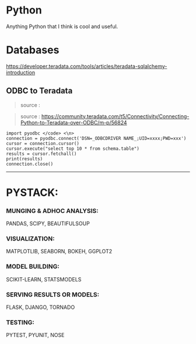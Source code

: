 # Python
Anything Python that I think is cool and useful.

# Databases
https://developer.teradata.com/tools/articles/teradata-sqlalchemy-introduction

## ODBC to Teradata

  > source : 
  
  > source : https://community.teradata.com/t5/Connectivity/Connecting-Python-to-Teradata-over-ODBC/m-p/56824
  
  ```  
  import pyodbc </code> <\n>
  connection = pyodbc.connect('DSN=_ODBCDRIVER NAME_;UID=xxxx;PWD=xxx')
  cursor = connection.cursor()
  cursor.execute("select top 10 * from schema.table")
  results = cursor.fetchall()
  print(results)
  connection.close()
  ```
-----

# PYSTACK:

### MUNGING & ADHOC ANALYSIS:
PANDAS, SCIPY, BEAUTIFULSOUP

### VISUALIZATION:
MATPLOTLIB, SEABORN, BOKEH, GGPLOT2

### MODEL BUILDING:
SCIKIT-LEARN, STATSMODELS

### SERVING RESULTS OR MODELS:
FLASK, DJANGO, TORNADO

### TESTING:
PYTEST, PYUNIT, NOSE
